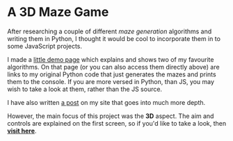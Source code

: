 A 3D Maze Game
==============

After researching a couple of different *maze generation* algorithms and writing them in Python, I thought it would be cool to incorporate them in to some JavaScript projects.

I made a [little demo page](http://joeiddon.me/3dMazeGame/maze_generation_demo) which explains and shows two of my favourite algorithms. On that page (or you can also access them directly above) are links to my original Python code that just generates the mazes and prints them to the console. If you are more versed in Python, than JS, you may wish to take a look at them, rather than the JS source.

I have also written [a post](http://joeiddon.me/projects/javascript/mazeGeneration) on my site that goes into much more depth.

However, the main focus of this project was the **3D** aspect. The aim and controls are explained on the first screen, so if you'd like to take a look, then [**visit here**](http://joeiddon.me/3dMazeGame/").
